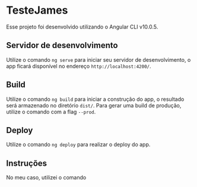 # TesteJames

Esse projeto foi desenvolvido utilizando o Angular CLI v10.0.5.

## Servidor de desenvolvimento

Utilize o comando `ng serve` para iniciar seu servidor de desenvolvimento, o app ficará disponível no endereço `http://localhost:4200/`.

## Build

Utilize o comando `ng build` para iniciar a construção do app, o resultado será armazenado no diretório `dist/`. Para gerar uma build de produção, utilize o comando com a flag `--prod`.

## Deploy

Utilize o comando `ng deploy` para realizar o deploy do app.

## Instruções

No meu caso, utilizei o comando 

